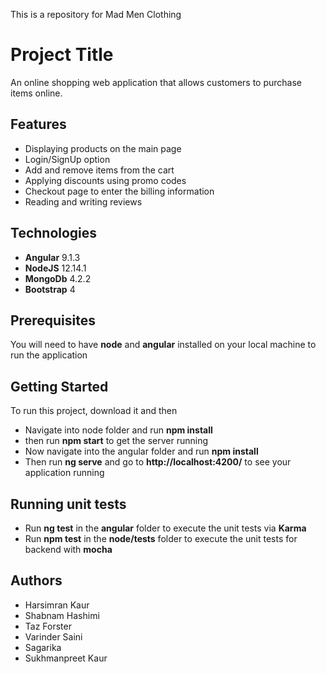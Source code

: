 This is a repository for Mad Men Clothing

# Project Title
An online shopping web application that allows customers to purchase items online.

## Features 
* Displaying products on the main page
* Login/SignUp option
* Add and remove items from the cart
* Applying discounts using promo codes
* Checkout page to enter the billing information
* Reading and writing reviews

## Technologies
* **Angular** 9.1.3
* **NodeJS** 12.14.1 
* **MongoDb** 4.2.2
* **Bootstrap** 4

## Prerequisites
You will need to have **node** and **angular** installed on your local machine to run the application

## Getting Started
To run this project, download it and then
* Navigate into node folder and run **npm install**
* then run **npm start** to get the server running
* Now navigate into the angular folder and run **npm install**
* Then run **ng serve** and go to **http://localhost:4200/** to see your application running

## Running unit tests
* Run **ng test** in the **angular** folder to execute the unit tests via **Karma**
* Run **npm test** in the **node/tests** folder to execute the unit tests for backend with **mocha**

## Authors
* Harsimran Kaur
* Shabnam Hashimi
* Taz Forster
* Varinder Saini
* Sagarika
* Sukhmanpreet Kaur

